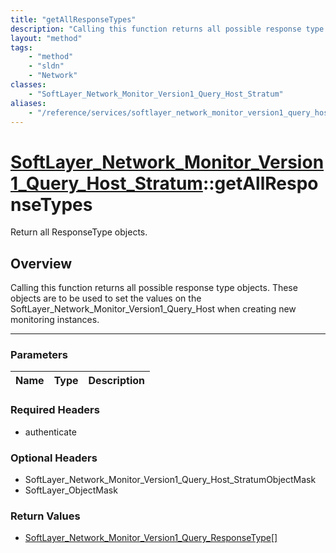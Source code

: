 ```yaml
---
title: "getAllResponseTypes"
description: "Calling this function returns all possible response type objects. These objects are to be used to set the values on the... "
layout: "method"
tags:
    - "method"
    - "sldn"
    - "Network"
classes:
    - "SoftLayer_Network_Monitor_Version1_Query_Host_Stratum"
aliases:
    - "/reference/services/softlayer_network_monitor_version1_query_host_stratum/getAllResponseTypes"
---
```

# [SoftLayer_Network_Monitor_Version1_Query_Host_Stratum](/reference/services/SoftLayer_Network_Monitor_Version1_Query_Host_Stratum)::getAllResponseTypes


Return all ResponseType objects.


## Overview 
Calling this function returns all possible response type objects. These objects are to be used to set the values on the SoftLayer_Network_Monitor_Version1_Query_Host when creating new monitoring instances. 

-----

### Parameters 
|Name | Type | Description |
| --- | --- | --- |


### Required Headers
* authenticate


### Optional Headers
* SoftLayer_Network_Monitor_Version1_Query_Host_StratumObjectMask
* SoftLayer_ObjectMask

### Return Values
* <a href='/reference/datatypes/SoftLayer_Network_Monitor_Version1_Query_ResponseType'>SoftLayer_Network_Monitor_Version1_Query_ResponseType[] </a>




